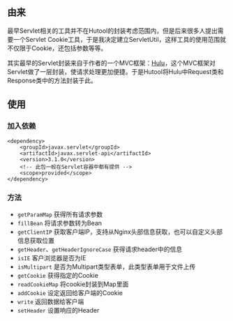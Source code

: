 ## 由来
最早Servlet相关的工具并不在Hutool的封装考虑范围内，但是后来很多人提出需要一个Servlet Cookie工具，于是我决定建立ServletUtil，这样工具的使用范围就不仅限于Cookie，还包括参数等等。

其实最早的Servlet封装来自于作者的一个MVC框架：[Hulu](https://gitee.com/loolly/hulu)，这个MVC框架对Servlet做了一层封装，使请求处理更加便捷。于是Hutool将Hulu中Request类和Response类中的方法封装于此。

## 使用

### 加入依赖
```
<dependency>
	<groupId>javax.servlet</groupId>
	<artifactId>javax.servlet-api</artifactId>
	<version>3.1.0</version>
	<!-- 此包一般在Servlet容器中都有提供 -->
	<scope>provided</scope>
</dependency>
```

### 方法

- `getParamMap` 获得所有请求参数
- `fillBean` 将请求参数转为Bean
- `getClientIP` 获取客户端IP，支持从Nginx头部信息获取，也可以自定义头部信息获取位置
- `getHeader`、`getHeaderIgnoreCase` 获得请求header中的信息
- `isIE` 客户浏览器是否为IE
- `isMultipart` 是否为Multipart类型表单，此类型表单用于文件上传
- `getCookie` 获得指定的Cookie
- `readCookieMap` 将cookie封装到Map里面
- `addCookie` 设定返回给客户端的Cookie
- `write` 返回数据给客户端
- `setHeader` 设置响应的Header


